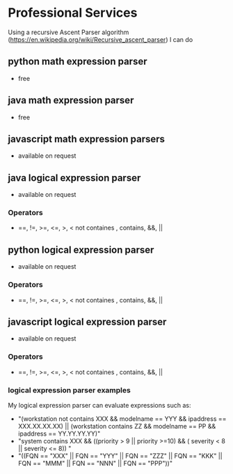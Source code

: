 # Professional Services
Using a recursive Ascent Parser algorithm (https://en.wikipedia.org/wiki/Recursive_ascent_parser) I can do

## python math expression parser 
- free
## java math expression parser 
- free
## javascript math expression parsers 
- available on request
## java logical expression parser 
- available on request
### Operators 
 - ==, !=, >=, <=, >, < not containes , contains, &&, ||
## python logical expression parser 
- available on request
### Operators 
 - ==, !=, >=, <=, >, < not containes , contains, &&, ||
## javascript logical expression parser 
- available on request
### Operators 
 - ==, !=, >=, <=, >, < not containes , contains, &&, ||

### logical expression parser examples

My logical expression parser can evaluate expressions such as:
 - "(workstation not contains XXX && modelname == YYY && ipaddress == XXX.XX.XX.XX) || (workstation contains ZZ && modelname == PP && ipaddress == YY.YY.YY.YY)"
 - "system contains XXX && ((priority > 9 || priority >=10) && ( severity < 8  || severity <= 8)) "
 - "((FQN == "XXX" || FQN == "YYY" || FQN == "ZZZ" || FQN == "KKK" || FQN == "MMM" || FQN == "NNN" || FQN == "PPP"))"
